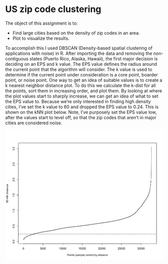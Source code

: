 # US zip code clustering
The object of this assignment is to: 
* Find large cities based on the density of zip codes in an area.
* Plot to visualize the results.

To accomplish this I used DBSCAN (Density-based spatial clustering of applications with noise) in R. After importing the data and removing the non-contiguous states (Puerto Rico, Alaska, Hawaii), the first major decision is deciding on an EPS and k value. The EPS value defines the radius around the current point that the algorithm will consider. The k value is used to determine if the current point under consideration is a core point, boarder point, or noise point. One way to get an idea of suitable values is to create a k nearest neighbor distance plot. To do this we calculate the k-dist for all the points, sort them in increasing order, and plot them. By looking at where the plot values start to sharply increase, we can get an idea of what to set the EPS value to. Because we’re only interested in finding high density cities, I’ve set the k value to 60 and dropped the EPS value to 0.24. This is shown on the kNN plot below. Note, I’ve purposely set the EPS value low, after the values start to level off, so that the zip codes that aren’t in major cities are considered noise.

![plot](kNN_plot.png)
